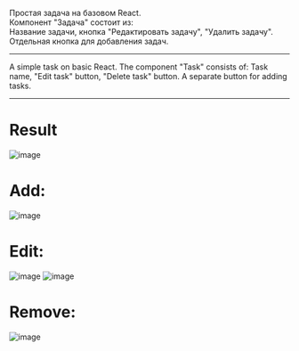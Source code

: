 Простая задача на базовом React.  
Компонент "Задача" состоит из:  
Название задачи, кнопка "Редактировать задачу", "Удалить задачу".  
Отдельная кнопка для добавления задач.  
***
A simple task on basic React.
The  component "Task" consists of:
Task name, "Edit task" button, "Delete task" button.
A separate button for adding tasks.
***
# Result  

![image](https://github.com/user-attachments/assets/c7320804-1aec-4222-b09e-d7a43cb5bf58)  

# Add:

![image](https://github.com/user-attachments/assets/f637df96-b7f6-4933-bd68-d70593f01752)

# Edit:

![image](https://github.com/user-attachments/assets/8e75d5b5-f840-4a56-8e57-04becc84875c)   ![image](https://github.com/user-attachments/assets/bbf7b63f-d67f-4a15-8a81-0f615917113d)

# Remove:

![image](https://github.com/user-attachments/assets/89021a47-52e3-4d64-badd-dce5d630ed7d)


